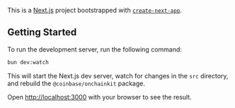 This is a [Next.js](https://nextjs.org/) project bootstrapped with [`create-next-app`](https://github.com/vercel/next.js/tree/canary/packages/create-next-app).

## Getting Started

To run the development server, run the following command:

```bash
bun dev:watch
```

This will start the Next.js dev server, watch for changes in the `src` directory, and rebuild the `@coinbase/onchainkit` package.

Open [http://localhost:3000](http://localhost:3000) with your browser to see the result.
